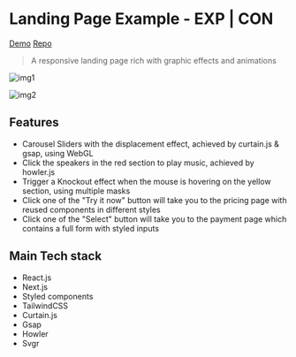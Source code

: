 # Landing Page Example - EXP | CON

[Demo](https://landing-page-example.vercel.app/)
[Repo](https://github.com/CeruleanW/landing-page-example)

> A responsive landing page rich with graphic effects and animations

![img1](https://github.com/CeruleanW/large-static-files/raw/master/piJYPfO%20-%20Imgur.gif)

![img2](https://i.imgur.com/HsXYYhw.gif)

## Features

- Carousel Sliders with the displacement effect, achieved by curtain.js & gsap, using WebGL
- Click the speakers in the red section to play music, achieved by howler.js
- Trigger a Knockout effect when the mouse is hovering on the yellow section, using multiple masks
- Click one of the "Try it now" button will take you to the pricing page with reused components in different styles
- Click one of the "Select" button will take you to the payment page which contains a full form with styled inputs

## Main Tech stack

- React.js
- Next.js
- Styled components
- TailwindCSS
- Curtain.js
- Gsap
- Howler
- Svgr
